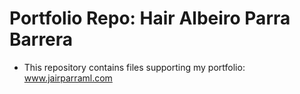 # Portfolio Repo: Hair Albeiro Parra Barrera 

- This repository contains files supporting my portfolio: www.jairparraml.com 

